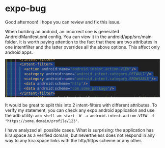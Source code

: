 # expo-bug

Good afternoon! I hope you can review and fix this issue. 

When building an android, an incorrect one is generated AndroidManifest.xml config. You can view it in the android/app/src/main folder. It is worth paying attention to the fact that there are two <data> attributes in one intentfilter and the latter overrides all the above options. This affect only android apps. 

![Image](image.png)

It would be great to split this into 2 intent-filters with different <data> attributes. To verify my statement, you can check any expo android application and use the adb utility: `adb shell am start -W -a android.intent.action.VIEW -d "https://some.domain/profile/123"`.


I have analyzed all possible cases. What is surprising: the application has kira.space as a verified domain, but nevertheless does not respond in any way to any kira.space links with the http/https scheme or any other.

